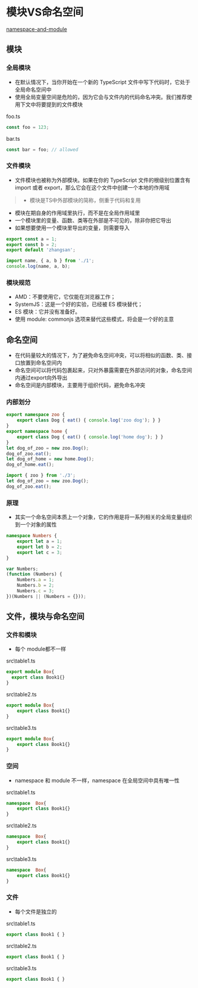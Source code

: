 # 模块VS命名空间

[namespace-and-module](https://blog.higan.me/namespace-and-module-in-typescript/)
 
## 模块
### 全局模块

- 在默认情况下，当你开始在一个新的 TypeScript 文件中写下代码时，它处于全局命名空间中
- 使用全局变量空间是危险的，因为它会与文件内的代码命名冲突。我们推荐使用下文中将要提到的文件模块

foo.ts
```typescript
const foo = 123;
```
bar.ts
```typescript
const bar = foo; // allowed
```
### 文件模块

- 文件模块也被称为外部模块。如果在你的 TypeScript 文件的根级别位置含有 import 或者 export，那么它会在这个文件中创建一个本地的作用域
> - 模块是TS中外部模块的简称，侧重于代码和复用

- 模块在期自身的作用域里执行，而不是在全局作用域里
- 一个模块里的变量、函数、类等在外部是不可见的，除非你把它导出
- 如果想要使用一个模块里导出的变量，则需要导入
```typescript
export const a = 1;
export const b = 2;
export default 'zhangsan';
```
```typescript
import name, { a, b } from './1';
console.log(name, a, b);
```
### 模块规范

- AMD：不要使用它，它仅能在浏览器工作；
- SystemJS：这是一个好的实验，已经被 ES 模块替代；
- ES 模块：它并没有准备好。
- 使用 module: commonjs 选项来替代这些模式，将会是一个好的主意
## 命名空间

- 在代码量较大的情况下，为了避免命名空间冲突，可以将相似的函数、类、接口放置到命名空间内
- 命名空间可以将代码包裹起来，只对外暴露需要在外部访问的对象，命名空间内通过export向外导出
- 命名空间是内部模块，主要用于组织代码，避免命名冲突
### 内部划分
```typescript
export namespace zoo {
    export class Dog { eat() { console.log('zoo dog'); } }
}
export namespace home {
    export class Dog { eat() { console.log('home dog'); } }
}
let dog_of_zoo = new zoo.Dog();
dog_of_zoo.eat();
let dog_of_home = new home.Dog();
dog_of_home.eat();
```
```typescript
import { zoo } from './3';
let dog_of_zoo = new zoo.Dog();
dog_of_zoo.eat();
```
### 原理

- 其实一个命名空间本质上一个对象，它的作用是将一系列相关的全局变量组织到一个对象的属性
```typescript
namespace Numbers {
    export let a = 1;
    export let b = 2;
    export let c = 3;
}
```
```typescript
var Numbers;
(function (Numbers) {
    Numbers.a = 1;
    Numbers.b = 2;
    Numbers.c = 3;
})(Numbers || (Numbers = {}));
```
## 文件，模块与命名空间
### 文件和模块

- 每个 module都不一样

src\table1.ts
```typescript
export module Box{
  export class Book1{}
}
```
src\table2.ts
```typescript
export module Box{
    export class Book1{}
}
```
src\table3.ts
```typescript
export module Box{
    export class Book1{}
}
```
### 空间

- namespace 和 module 不一样，namespace 在全局空间中具有唯一性

src\table1.ts
```typescript
namespace  Box{
    export class Book1{}
}
```
src\table2.ts
```typescript
namespace  Box{
    export class Book1{}
}
```
src\table3.ts
```typescript
namespace  Box{
    export class Book1{}
}
```
### 文件

- 每个文件是独立的

src\table1.ts
```typescript
export class Book1 { }
```
src\table2.ts
```typescript
export class Book1 { }
```
src\table3.ts
```typescript
export class Book1 { }
```
